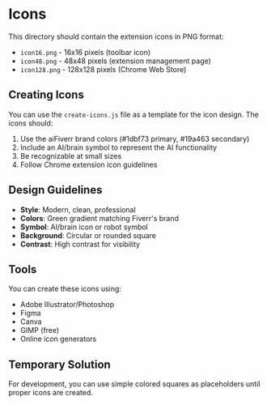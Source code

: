 # Icons

This directory should contain the extension icons in PNG format:

- `icon16.png` - 16x16 pixels (toolbar icon)
- `icon48.png` - 48x48 pixels (extension management page)
- `icon128.png` - 128x128 pixels (Chrome Web Store)

## Creating Icons

You can use the `create-icons.js` file as a template for the icon design. The icons should:

1. Use the aiFiverr brand colors (#1dbf73 primary, #19a463 secondary)
2. Include an AI/brain symbol to represent the AI functionality
3. Be recognizable at small sizes
4. Follow Chrome extension icon guidelines

## Design Guidelines

- **Style**: Modern, clean, professional
- **Colors**: Green gradient matching Fiverr's brand
- **Symbol**: AI/brain icon or robot symbol
- **Background**: Circular or rounded square
- **Contrast**: High contrast for visibility

## Tools

You can create these icons using:
- Adobe Illustrator/Photoshop
- Figma
- Canva
- GIMP (free)
- Online icon generators

## Temporary Solution

For development, you can use simple colored squares as placeholders until proper icons are created.
